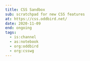 ```yaml
---
title: CSS Sandbox
sub: scratchpad for new CSS features
at: https://css.oddbird.net/
date: 2020-11-09
end: ongoing
tags:
  - is:channel
  - as:notebook
  - org:oddbird
  - org:csswg
---
```

